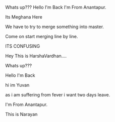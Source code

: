 Whats up??? Hello I'm Back I'm From Anantapur.



Its Meghana Here

We have to try to merge something into master.

Come on start merging line by line.

ITS CONFUSING

Hey This is HarshaVardhan....

Whats up???

Hello I'm Back

hi im Yuvan

as i am suffering from fever i want two days leave.

I'm From Anantapur.


This is Narayan










